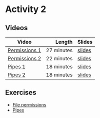 # Activity 2

## Videos

| Video | Length | Slides |
|-------|-------:|--------|
| [Permissions 1](https://web.microsoftstream.com/video/67625d6d-1b0b-4c83-b2d0-cb451eb0a98e?channelId=793a8a65-ed73-4803-820f-dd7f2c675f46) | 27 minutes | [slides](https://uob.sharepoint.com/:b:/r/teams/UnitTeams-COMS10012-2021-22-TB-2-A/Shared%20Documents/Documents/Permissions%201.pdf) |
| [Permissions 2](https://web.microsoftstream.com/video/d8cc15d9-a61a-4279-b6fa-da34c4722a4e?channelId=793a8a65-ed73-4803-820f-dd7f2c675f46) | 22 minutes | [slides](https://uob.sharepoint.com/:b:/r/teams/UnitTeams-COMS10012-2021-22-TB-2-A/Shared%20Documents/Documents/Permissions%202.pdf) |
| [Pipes 1](https://web.microsoftstream.com/video/e896745c-fbfe-4730-bb45-7739be141011?channelId=793a8a65-ed73-4803-820f-dd7f2c675f46) | 18 minutes |  [slides](https://uob.sharepoint.com/:b:/r/teams/UnitTeams-COMS10012-2021-22-TB-2-A/Shared%20Documents/Documents/pipes%201.pdf) |
| [Pipes 2](https://web.microsoftstream.com/video/3520bb75-d019-4706-8f35-9126a2c600c0?channelId=793a8a65-ed73-4803-820f-dd7f2c675f46) | 18 minutes |  [slides](https://uob.sharepoint.com/:b:/r/teams/UnitTeams-COMS10012-2021-22-TB-2-A/Shared%20Documents/Documents/pipes%202.pdf) |

## Exercises

  * [File permissions](./permissions.md)
  * [Pipes](./pipes.md)